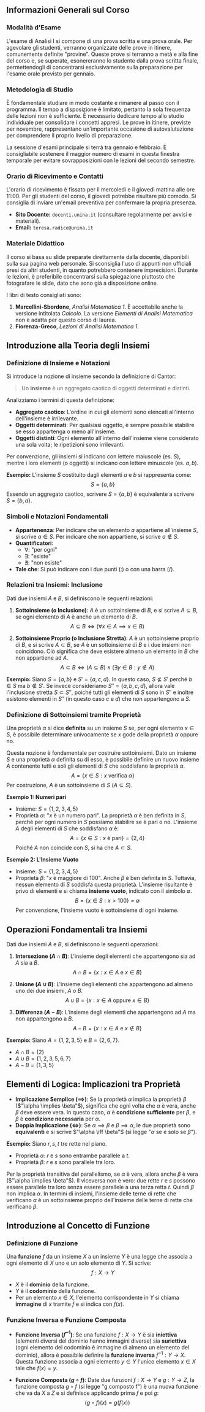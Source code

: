 ## Informazioni Generali sul Corso

### Modalità d'Esame
L'esame di Analisi I si compone di una prova scritta e una prova orale. Per agevolare gli studenti, verranno organizzate delle prove in itinere, comunemente definite "provine". Queste prove si terranno a metà e alla fine del corso e, se superate, esonereranno lo studente dalla prova scritta finale, permettendogli di concentrarsi esclusivamente sulla preparazione per l'esame orale previsto per gennaio.

### Metodologia di Studio
È fondamentale studiare in modo costante e rimanere al passo con il programma. Il tempo a disposizione è limitato, pertanto la sola frequenza delle lezioni non è sufficiente. È necessario dedicare tempo allo studio individuale per consolidare i concetti appresi. Le prove in itinere, previste per novembre, rappresentano un'importante occasione di autovalutazione per comprendere il proprio livello di preparazione.

La sessione d'esami principale si terrà tra gennaio e febbraio. È consigliabile sostenere il maggior numero di esami in questa finestra temporale per evitare sovrapposizioni con le lezioni del secondo semestre.

### Orario di Ricevimento e Contatti
L'orario di ricevimento è fissato per il mercoledì e il giovedì mattina alle ore 11:00. Per gli studenti del corso, il giovedì potrebbe risultare più comodo. Si consiglia di inviare un'email preventiva per confermare la propria presenza.

- **Sito Docente:** `docenti.unina.it` (consultare regolarmente per avvisi e materiali).
- **Email:** `teresa.radice@unina.it`

### Materiale Didattico
Il corso si basa su slide preparate direttamente dalla docente, disponibili sulla sua pagina web personale. Si sconsiglia l'uso di appunti non ufficiali presi da altri studenti, in quanto potrebbero contenere imprecisioni. Durante le lezioni, è preferibile concentrarsi sulla spiegazione piuttosto che fotografare le slide, dato che sono già a disposizione online.

I libri di testo consigliati sono:
1.  **Marcellini-Sbordone**, *Analisi Matematica 1*. È accettabile anche la versione intitolata *Calcolo*. La versione *Elementi di Analisi Matematica* non è adatta per questo corso di laurea.
2.  **Fiorenza-Greco**, *Lezioni di Analisi Matematica 1*.

## Introduzione alla Teoria degli Insiemi

### Definizione di Insieme e Notazioni
Si introduce la nozione di insieme secondo la definizione di Cantor:

> Un **insieme** è un aggregato caotico di oggetti determinati e distinti.

Analizziamo i termini di questa definizione:
- **Aggregato caotico**: L'ordine in cui gli elementi sono elencati all'interno dell'insieme è irrilevante.
- **Oggetti determinati**: Per qualsiasi oggetto, è sempre possibile stabilire se esso appartenga o meno all'insieme.
- **Oggetti distinti**: Ogni elemento all'interno dell'insieme viene considerato una sola volta; le ripetizioni sono irrilevanti.

Per convenzione, gli insiemi si indicano con lettere maiuscole (es. $S$), mentre i loro elementi (o oggetti) si indicano con lettere minuscole (es. $a, b$).

**Esempio:**
L'insieme $S$ costituito dagli elementi $a$ e $b$ si rappresenta come:
$$S = \{a, b\}$$
Essendo un aggregato caotico, scrivere $S = \{a, b\}$ è equivalente a scrivere $S = \{b, a\}$.

### Simboli e Notazioni Fondamentali
- **Appartenenza**: Per indicare che un elemento $a$ appartiene all'insieme $S$, si scrive $a \in S$. Per indicare che non appartiene, si scrive $a \notin S$.
- **Quantificatori**: 
  - $\forall$: "per ogni"
  - $\exists$: "esiste"
  - $\nexists$: "non esiste"
- **Tale che**: Si può indicare con i due punti ($:$) o con una barra (/).

### Relazioni tra Insiemi: Inclusione
Dati due insiemi $A$ e $B$, si definiscono le seguenti relazioni:

1.  **Sottoinsieme (o Inclusione)**: $A$ è un sottoinsieme di $B$, e si scrive $A \subseteq B$, se ogni elemento di $A$ è anche un elemento di $B$.
    $$A \subseteq B \iff (\forall x \in A \implies x \in B)$$

2.  **Sottoinsieme Proprio (o Inclusione Stretta)**: $A$ è un sottoinsieme proprio di $B$, e si scrive $A \subset B$, se $A$ è un sottoinsieme di $B$ e i due insiemi non coincidono. Ciò significa che deve esistere almeno un elemento in $B$ che non appartiene ad $A$.
    $$A \subset B \iff (A \subseteq B) \land (\exists y \in B : y \notin A)$$

**Esempio:**
Siano $S = \{a, b\}$ e $S' = \{a, c, d\}$. In questo caso, $S \not\subseteq S'$ perché $b \in S$ ma $b \notin S'$.
Se invece consideriamo $S'' = \{a, b, c, d\}$, allora vale l'inclusione stretta $S \subset S''$, poiché tutti gli elementi di $S$ sono in $S''$ e inoltre esistono elementi in $S''$ (in questo caso $c$ e $d$) che non appartengono a $S$.

### Definizione di Sottoinsiemi tramite Proprietà
Una proprietà $\alpha$ si dice **definita** su un insieme $S$ se, per ogni elemento $x \in S$, è possibile determinare univocamente se $x$ gode della proprietà $\alpha$ oppure no.

Questa nozione è fondamentale per costruire sottoinsiemi. Dato un insieme $S$ e una proprietà $\alpha$ definita su di esso, è possibile definire un nuovo insieme $A$ contenente tutti e soli gli elementi di $S$ che soddisfano la proprietà $\alpha$.
$$A = \{x \in S : x \text{ verifica } \alpha\}$$
Per costruzione, $A$ è un sottoinsieme di $S$ ($A \subseteq S$).

**Esempio 1: Numeri pari**
- Insieme: $S = \{1, 2, 3, 4, 5\}$
- Proprietà $\alpha$: "$x$ è un numero pari".
La proprietà $\alpha$ è ben definita in $S$, perché per ogni numero in $S$ possiamo stabilire se è pari o no.
L'insieme $A$ degli elementi di $S$ che soddisfano $\alpha$ è:
$$A = \{x \in S : x \text{ è pari}\} = \{2, 4\}$$
Poiché $A$ non coincide con $S$, si ha che $A \subset S$.

**Esempio 2: L'Insieme Vuoto**
- Insieme: $S = \{1, 2, 3, 4, 5\}$
- Proprietà $\beta$: "$x$ è maggiore di 100".
Anche $\beta$ è ben definita in $S$. Tuttavia, nessun elemento di $S$ soddisfa questa proprietà. L'insieme risultante è privo di elementi e si chiama **insieme vuoto**, indicato con il simbolo $\emptyset$.
$$B = \{x \in S : x > 100\} = \emptyset$$
Per convenzione, l'insieme vuoto è sottoinsieme di ogni insieme.

## Operazioni Fondamentali tra Insiemi
Dati due insiemi $A$ e $B$, si definiscono le seguenti operazioni:

1.  **Intersezione ($A \cap B$)**: L'insieme degli elementi che appartengono sia ad $A$ sia a $B$.
    $$A \cap B = \{x : x \in A \text{ e } x \in B\}$$

2.  **Unione ($A \cup B$)**: L'insieme degli elementi che appartengono ad almeno uno dei due insiemi, $A$ o $B$.
    $$A \cup B = \{x : x \in A \text{ oppure } x \in B\}$$

3.  **Differenza ($A - B$)**: L'insieme degli elementi che appartengono ad $A$ ma non appartengono a $B$.
    $$A - B = \{x : x \in A \text{ e } x \notin B\}$$

**Esempio:**
Siano $A = \{1, 2, 3, 5\}$ e $B = \{2, 6, 7\}$.
- $A \cap B = \{2\}$
- $A \cup B = \{1, 2, 3, 5, 6, 7\}$
- $A - B = \{1, 3, 5\}$

## Elementi di Logica: Implicazioni tra Proprietà

- **Implicazione Semplice ($\implies$)**: Se la proprietà $\alpha$ implica la proprietà $\beta$ ($"\alpha \implies \beta"$), significa che ogni volta che $\alpha$ è vera, anche $\beta$ deve essere vera. In questo caso, $\alpha$ è **condizione sufficiente** per $\beta$, e $\beta$ è **condizione necessaria** per $\alpha$.
- **Doppia Implicazione ($\iff$)**: Se $\alpha \implies \beta$ e $\beta \implies \alpha$, le due proprietà sono **equivalenti** e si scrive $"\alpha \iff \beta"$ (si legge "$\alpha$ se e solo se $\beta$").

**Esempio:**
Siano $r, s, t$ tre rette nel piano.
- Proprietà $\alpha$: $r$ e $s$ sono entrambe parallele a $t$.
- Proprietà $\beta$: $r$ e $s$ sono parallele tra loro.

Per la proprietà transitiva del parallelismo, se $\alpha$ è vera, allora anche $\beta$ è vera ($"\alpha \implies \beta"$). Il viceversa non è vero: due rette $r$ e $s$ possono essere parallele tra loro senza essere parallele a una terza retta $t$. Quindi $\beta$ non implica $\alpha$.
In termini di insiemi, l'insieme delle terne di rette che verificano $\alpha$ è un sottoinsieme proprio dell'insieme delle terne di rette che verificano $\beta$.

## Introduzione al Concetto di Funzione

### Definizione di Funzione
Una **funzione** $f$ da un insieme $X$ a un insieme $Y$ è una legge che associa a ogni elemento di $X$ uno e un solo elemento di $Y$. Si scrive:
$$f: X \to Y$$
- $X$ è il **dominio** della funzione.
- $Y$ è il **codominio** della funzione.
- Per un elemento $x \in X$, l'elemento corrispondente in $Y$ si chiama **immagine** di $x$ tramite $f$ e si indica con $f(x)$.

### Funzione Inversa e Funzione Composta
- **Funzione Inversa ($f^{-1}$)**: Se una funzione $f: X \to Y$ è sia **iniettiva** (elementi diversi del dominio hanno immagini diverse) sia **suriettiva** (ogni elemento del codominio è immagine di almeno un elemento del dominio), allora è possibile definire la **funzione inversa** $f^{-1}: Y \to X$. Questa funzione associa a ogni elemento $y \in Y$ l'unico elemento $x \in X$ tale che $f(x) = y$.

- **Funzione Composta ($g \circ f$)**: Date due funzioni $f: X \to Y$ e $g: Y \to Z$, la funzione composta $g \circ f$ (si legge "g composto f") è una nuova funzione che va da $X$ a $Z$ e si definisce applicando prima $f$ e poi $g$:
    $$(g \circ f)(x) = g(f(x))$$